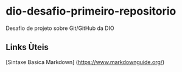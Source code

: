 # dio-desafio-primeiro-repositorio
Desafio de projeto sobre Git/GitHub da DIO

## Links Ùteis
[Sintaxe Basica Markdown] (https://www.markdownguide.org/)
